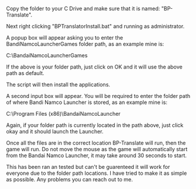 Copy the folder to your C Drive and make sure that it is named: "BP-Translate".

Next right clicking "BPTranslatorInstall.bat" and running as administrator.

A popup box will appear asking you to enter the BandiNamcoLauncherGames folder path, as an example mine is:

C:\BandaiNamcoLauncherGames

If the above is your folder path, just click on OK and it will use the above path as default.

The script will then install the applications.

A second input box will appear. You will be required to enter the folder path of where Bandi Namco Launcher is stored, as an example mine is:

C:\Program Files (x86)\BandaiNamcoLauncher

Again, if your folder path is currently located in the path above, just click okay and it should launch the Launcher.

Once all the files are in the correct location BP-Translate will run, then the game will run. Do not move the mouse as the game will automatically start from the Bandai Namco Launcher, it may take around 30 seconds to start.

This has been ran an tested but can't be guarenteed it will work for everyone due to the folder path locations. I have tried to make it as simple as possible. Any problems you can reach out to me.
